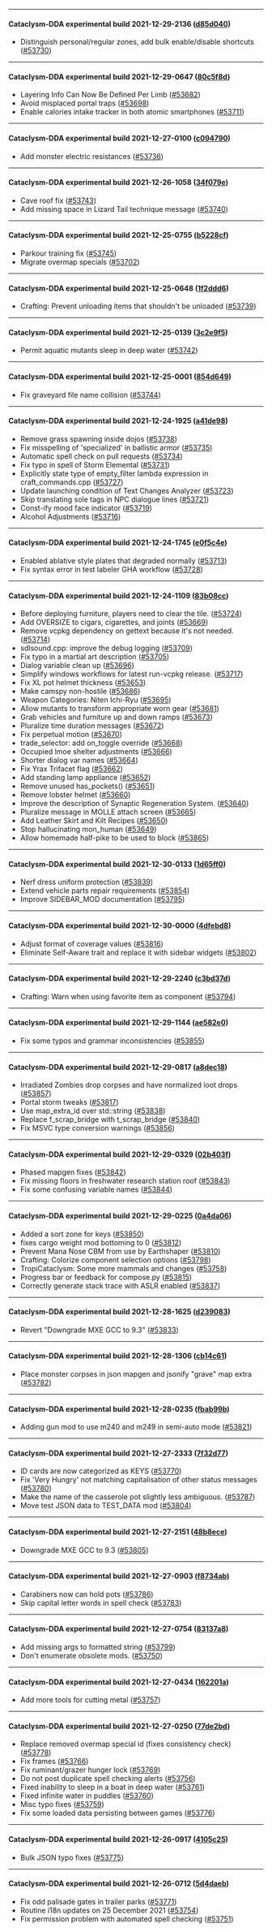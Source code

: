 
---

#### Cataclysm-DDA experimental build 2021-12-29-2136 ([d85d040](https://github.com/CleverRaven/Cataclysm-DDA/releases/tag/cdda-experimental-2021-12-29-2136))

* Distinguish personal/regular zones, add bulk enable/disable shortcuts ([#53730](https://github.com/CleverRaven/Cataclysm-DDA/pull/53730))

---

#### Cataclysm-DDA experimental build 2021-12-29-0647 ([80c5f8d](https://github.com/CleverRaven/Cataclysm-DDA/releases/tag/cdda-experimental-2021-12-29-0647))

* Layering Info Can Now Be Defined Per Limb ([#53682](https://github.com/CleverRaven/Cataclysm-DDA/pull/53682))
* Avoid misplaced portal traps ([#53698](https://github.com/CleverRaven/Cataclysm-DDA/pull/53698))
* Enable calories intake tracker in both atomic smartphones ([#53711](https://github.com/CleverRaven/Cataclysm-DDA/pull/53711))

---

#### Cataclysm-DDA experimental build 2021-12-27-0100 ([c094790](https://github.com/CleverRaven/Cataclysm-DDA/releases/tag/cdda-experimental-2021-12-27-0100))

* Add monster electric resistances ([#53736](https://github.com/CleverRaven/Cataclysm-DDA/pull/53736))

---

#### Cataclysm-DDA experimental build 2021-12-26-1058 ([34f079e](https://github.com/CleverRaven/Cataclysm-DDA/releases/tag/cdda-experimental-2021-12-26-1058))

* Cave roof fix ([#53743](https://github.com/CleverRaven/Cataclysm-DDA/pull/53743))
* Add missing space in Lizard Tail technique message ([#53740](https://github.com/CleverRaven/Cataclysm-DDA/pull/53740))

---

#### Cataclysm-DDA experimental build 2021-12-25-0755 ([b5228cf](https://github.com/CleverRaven/Cataclysm-DDA/releases/tag/cdda-experimental-2021-12-25-0755))

* Parkour training fix ([#53745](https://github.com/CleverRaven/Cataclysm-DDA/pull/53745))
* Migrate overmap specials ([#53702](https://github.com/CleverRaven/Cataclysm-DDA/pull/53702))

---

#### Cataclysm-DDA experimental build 2021-12-25-0648 ([1f2ddd6](https://github.com/CleverRaven/Cataclysm-DDA/releases/tag/cdda-experimental-2021-12-25-0648))

* Crafting: Prevent unloading items that shouldn't be unloaded ([#53739](https://github.com/CleverRaven/Cataclysm-DDA/pull/53739))

---

#### Cataclysm-DDA experimental build 2021-12-25-0139 ([3c2e9f5](https://github.com/CleverRaven/Cataclysm-DDA/releases/tag/cdda-experimental-2021-12-25-0139))

* Permit aquatic mutants sleep in deep water ([#53742](https://github.com/CleverRaven/Cataclysm-DDA/pull/53742))

---

#### Cataclysm-DDA experimental build 2021-12-25-0001 ([854d649](https://github.com/CleverRaven/Cataclysm-DDA/releases/tag/cdda-experimental-2021-12-25-0001))

* Fix graveyard file name collision ([#53744](https://github.com/CleverRaven/Cataclysm-DDA/pull/53744))

---

#### Cataclysm-DDA experimental build 2021-12-24-1925 ([a41de98](https://github.com/CleverRaven/Cataclysm-DDA/releases/tag/cdda-experimental-2021-12-24-1925))

* Remove grass spawning inside dojos ([#53738](https://github.com/CleverRaven/Cataclysm-DDA/pull/53738))
* Fix misspelling of 'specialized' in ballistic armor ([#53735](https://github.com/CleverRaven/Cataclysm-DDA/pull/53735))
* Automatic spell check on pull requests ([#53734](https://github.com/CleverRaven/Cataclysm-DDA/pull/53734))
* Fix typo in spell of Storm Elemental ([#53731](https://github.com/CleverRaven/Cataclysm-DDA/pull/53731))
* Explicitly state type of empty_filter lambda expression in craft_commands.cpp ([#53727](https://github.com/CleverRaven/Cataclysm-DDA/pull/53727))
* Update launching condition of Text Changes Analyzer ([#53723](https://github.com/CleverRaven/Cataclysm-DDA/pull/53723))
* Skip translating sole tags in NPC dialogue lines ([#53721](https://github.com/CleverRaven/Cataclysm-DDA/pull/53721))
* Const-ify mood face indicator ([#53719](https://github.com/CleverRaven/Cataclysm-DDA/pull/53719))
* Alcohol Adjustments ([#53716](https://github.com/CleverRaven/Cataclysm-DDA/pull/53716))

---

#### Cataclysm-DDA experimental build 2021-12-24-1745 ([e0f5c4e](https://github.com/CleverRaven/Cataclysm-DDA/releases/tag/cdda-experimental-2021-12-24-1745))

* Enabled ablative style plates that degraded normally ([#53713](https://github.com/CleverRaven/Cataclysm-DDA/pull/53713))
* Fix syntax error in test labeler GHA workflow ([#53728](https://github.com/CleverRaven/Cataclysm-DDA/pull/53728))

---

#### Cataclysm-DDA experimental build 2021-12-24-1109 ([83b08cc](https://github.com/CleverRaven/Cataclysm-DDA/releases/tag/cdda-experimental-2021-12-24-1109))

* Before deploying furniture, players need to clear the tile. ([#53724](https://github.com/CleverRaven/Cataclysm-DDA/pull/53724))
* Add OVERSIZE to cigars, cigarettes, and joints ([#53669](https://github.com/CleverRaven/Cataclysm-DDA/pull/53669))
* Remove vcpkg dependency on gettext because it's not needed. ([#53714](https://github.com/CleverRaven/Cataclysm-DDA/pull/53714))
* sdlsound.cpp: improve the debug logging ([#53709](https://github.com/CleverRaven/Cataclysm-DDA/pull/53709))
* Fix typo in a martial art description ([#53705](https://github.com/CleverRaven/Cataclysm-DDA/pull/53705))
* Dialog variable clean up ([#53696](https://github.com/CleverRaven/Cataclysm-DDA/pull/53696))
* Simplify windows workflows for latest run-vcpkg release. ([#53717](https://github.com/CleverRaven/Cataclysm-DDA/pull/53717))
* Fix XL pot helmet thickness ([#53653](https://github.com/CleverRaven/Cataclysm-DDA/pull/53653))
* Make camspy non-hostile ([#53686](https://github.com/CleverRaven/Cataclysm-DDA/pull/53686))
* Weapon Categories: Niten Ichi-Ryu ([#53695](https://github.com/CleverRaven/Cataclysm-DDA/pull/53695))
* Allow mutants to transform appropriate worn gear ([#53681](https://github.com/CleverRaven/Cataclysm-DDA/pull/53681))
* Grab vehicles and furniture up and down ramps ([#53673](https://github.com/CleverRaven/Cataclysm-DDA/pull/53673))
* Pluralize time duration messages ([#53672](https://github.com/CleverRaven/Cataclysm-DDA/pull/53672))
* Fix perpetual motion ([#53670](https://github.com/CleverRaven/Cataclysm-DDA/pull/53670))
* trade_selector: add on_toggle override ([#53668](https://github.com/CleverRaven/Cataclysm-DDA/pull/53668))
* Occupied lmoe shelter adjustments ([#53666](https://github.com/CleverRaven/Cataclysm-DDA/pull/53666))
* Shorter dialog var names ([#53664](https://github.com/CleverRaven/Cataclysm-DDA/pull/53664))
* Fix Yrax Trifacet flag ([#53662](https://github.com/CleverRaven/Cataclysm-DDA/pull/53662))
* Add standing lamp appliance ([#53652](https://github.com/CleverRaven/Cataclysm-DDA/pull/53652))
* Remove unused has_pockets() ([#53651](https://github.com/CleverRaven/Cataclysm-DDA/pull/53651))
* Remove lobster helmet ([#53660](https://github.com/CleverRaven/Cataclysm-DDA/pull/53660))
* Improve the description of Synaptic Regeneration System. ([#53640](https://github.com/CleverRaven/Cataclysm-DDA/pull/53640))
* Pluralize message in MOLLE attach screen ([#53665](https://github.com/CleverRaven/Cataclysm-DDA/pull/53665))
* Add Leather Skirt and Kilt Recipes ([#53650](https://github.com/CleverRaven/Cataclysm-DDA/pull/53650))
* Stop hallucinating mon_human ([#53649](https://github.com/CleverRaven/Cataclysm-DDA/pull/53649))
* Allow homemade half-pike to be used to block ([#53865](https://github.com/CleverRaven/Cataclysm-DDA/pull/53865))

---

#### Cataclysm-DDA experimental build 2021-12-30-0133 ([1d65ff0](https://github.com/CleverRaven/Cataclysm-DDA/releases/tag/cdda-experimental-2021-12-30-0133))

* Nerf dress uniform protection ([#53839](https://github.com/CleverRaven/Cataclysm-DDA/pull/53839))
* Extend vehicle parts repair requirements ([#53854](https://github.com/CleverRaven/Cataclysm-DDA/pull/53854))
* Improve SIDEBAR_MOD documentation ([#53795](https://github.com/CleverRaven/Cataclysm-DDA/pull/53795))

---

#### Cataclysm-DDA experimental build 2021-12-30-0000 ([4dfebd8](https://github.com/CleverRaven/Cataclysm-DDA/releases/tag/cdda-experimental-2021-12-30-0000))

* Adjust format of coverage values ([#53816](https://github.com/CleverRaven/Cataclysm-DDA/pull/53816))
* Eliminate Self-Aware trait and replace it with sidebar widgets ([#53802](https://github.com/CleverRaven/Cataclysm-DDA/pull/53802))

---

#### Cataclysm-DDA experimental build 2021-12-29-2240 ([c3bd37d](https://github.com/CleverRaven/Cataclysm-DDA/releases/tag/cdda-experimental-2021-12-29-2240))

* Crafting: Warn when using favorite item as component ([#53794](https://github.com/CleverRaven/Cataclysm-DDA/pull/53794))

---

#### Cataclysm-DDA experimental build 2021-12-29-1144 ([ae582e0](https://github.com/CleverRaven/Cataclysm-DDA/releases/tag/cdda-experimental-2021-12-29-1144))

* Fix some typos and grammar inconsistencies ([#53855](https://github.com/CleverRaven/Cataclysm-DDA/pull/53855))

---

#### Cataclysm-DDA experimental build 2021-12-29-0817 ([a8dec18](https://github.com/CleverRaven/Cataclysm-DDA/releases/tag/cdda-experimental-2021-12-29-0817))

* Irradiated Zombies drop corpses and have normalized loot drops ([#53857](https://github.com/CleverRaven/Cataclysm-DDA/pull/53857))
* Portal storm tweaks ([#53817](https://github.com/CleverRaven/Cataclysm-DDA/pull/53817))
* Use map_extra_id over std::string ([#53838](https://github.com/CleverRaven/Cataclysm-DDA/pull/53838))
* Replace f_scrap_bridge with t_scrap_bridge ([#53840](https://github.com/CleverRaven/Cataclysm-DDA/pull/53840))
* Fix MSVC type conversion warnings ([#53856](https://github.com/CleverRaven/Cataclysm-DDA/pull/53856))

---

#### Cataclysm-DDA experimental build 2021-12-29-0329 ([02b403f](https://github.com/CleverRaven/Cataclysm-DDA/releases/tag/cdda-experimental-2021-12-29-0329))

* Phased mapgen fixes ([#53842](https://github.com/CleverRaven/Cataclysm-DDA/pull/53842))
* Fix missing floors in freshwater research station roof ([#53843](https://github.com/CleverRaven/Cataclysm-DDA/pull/53843))
* Fix some confusing variable names ([#53844](https://github.com/CleverRaven/Cataclysm-DDA/pull/53844))

---

#### Cataclysm-DDA experimental build 2021-12-29-0225 ([0a4da06](https://github.com/CleverRaven/Cataclysm-DDA/releases/tag/cdda-experimental-2021-12-29-0225))

* Added a sort zone for keys ([#53850](https://github.com/CleverRaven/Cataclysm-DDA/pull/53850))
* fixes cargo weight mod bottoming to 0 ([#53812](https://github.com/CleverRaven/Cataclysm-DDA/pull/53812))
* Prevent Mana Nose CBM from use by Earthshaper ([#53810](https://github.com/CleverRaven/Cataclysm-DDA/pull/53810))
* Crafting: Colorize component selection options ([#53798](https://github.com/CleverRaven/Cataclysm-DDA/pull/53798))
* TropiCataclysm: Some more mammals and changes ([#53758](https://github.com/CleverRaven/Cataclysm-DDA/pull/53758))
* Progress bar or feedback for compose.py ([#53815](https://github.com/CleverRaven/Cataclysm-DDA/pull/53815))
* Correctly generate stack trace with ASLR enabled ([#53837](https://github.com/CleverRaven/Cataclysm-DDA/pull/53837))

---

#### Cataclysm-DDA experimental build 2021-12-28-1625 ([d239083](https://github.com/CleverRaven/Cataclysm-DDA/releases/tag/cdda-experimental-2021-12-28-1625))

* Revert "Downgrade MXE GCC to 9.3" ([#53833](https://github.com/CleverRaven/Cataclysm-DDA/pull/53833))

---

#### Cataclysm-DDA experimental build 2021-12-28-1306 ([cb14c61](https://github.com/CleverRaven/Cataclysm-DDA/releases/tag/cdda-experimental-2021-12-28-1306))

* Place monster corpses in json mapgen and jsonify "grave" map extra ([#53782](https://github.com/CleverRaven/Cataclysm-DDA/pull/53782))

---

#### Cataclysm-DDA experimental build 2021-12-28-0235 ([fbab99b](https://github.com/CleverRaven/Cataclysm-DDA/releases/tag/cdda-experimental-2021-12-28-0235))

* Adding gun mod to use m240 and m249 in semi-auto mode ([#53821](https://github.com/CleverRaven/Cataclysm-DDA/pull/53821))

---

#### Cataclysm-DDA experimental build 2021-12-27-2333 ([7f32d77](https://github.com/CleverRaven/Cataclysm-DDA/releases/tag/cdda-experimental-2021-12-27-2333))

* ID cards are now categorized as KEYS ([#53770](https://github.com/CleverRaven/Cataclysm-DDA/pull/53770))
* Fix 'Very Hungry' not matching capitalisation of other status messages ([#53780](https://github.com/CleverRaven/Cataclysm-DDA/pull/53780))
* Make the name of the casserole pot slightly less ambiguous. ([#53787](https://github.com/CleverRaven/Cataclysm-DDA/pull/53787))
* Move test JSON data to TEST_DATA mod ([#53804](https://github.com/CleverRaven/Cataclysm-DDA/pull/53804))

---

#### Cataclysm-DDA experimental build 2021-12-27-2151 ([48b8ece](https://github.com/CleverRaven/Cataclysm-DDA/releases/tag/cdda-experimental-2021-12-27-2151))

* Downgrade MXE GCC to 9.3 ([#53805](https://github.com/CleverRaven/Cataclysm-DDA/pull/53805))

---

#### Cataclysm-DDA experimental build 2021-12-27-0903 ([f8734ab](https://github.com/CleverRaven/Cataclysm-DDA/releases/tag/cdda-experimental-2021-12-27-0903))

* Carabiners now can hold pots ([#53786](https://github.com/CleverRaven/Cataclysm-DDA/pull/53786))
* Skip capital letter words in spell check ([#53783](https://github.com/CleverRaven/Cataclysm-DDA/pull/53783))

---

#### Cataclysm-DDA experimental build 2021-12-27-0754 ([83137a8](https://github.com/CleverRaven/Cataclysm-DDA/releases/tag/cdda-experimental-2021-12-27-0754))

* Add missing args to formatted string ([#53799](https://github.com/CleverRaven/Cataclysm-DDA/pull/53799))
* Don't enumerate obsolete mods. ([#53750](https://github.com/CleverRaven/Cataclysm-DDA/pull/53750))

---

#### Cataclysm-DDA experimental build 2021-12-27-0434 ([162201a](https://github.com/CleverRaven/Cataclysm-DDA/releases/tag/cdda-experimental-2021-12-27-0434))

* Add more tools for cutting metal ([#53757](https://github.com/CleverRaven/Cataclysm-DDA/pull/53757))

---

#### Cataclysm-DDA experimental build 2021-12-27-0250 ([77de2bd](https://github.com/CleverRaven/Cataclysm-DDA/releases/tag/cdda-experimental-2021-12-27-0250))

* Replace removed overmap special id (fixes consistency check) ([#53778](https://github.com/CleverRaven/Cataclysm-DDA/pull/53778))
* Fix frames ([#53766](https://github.com/CleverRaven/Cataclysm-DDA/pull/53766))
* Fix ruminant/grazer hunger lock ([#53769](https://github.com/CleverRaven/Cataclysm-DDA/pull/53769))
* Do not post duplicate spell checking alerts ([#53756](https://github.com/CleverRaven/Cataclysm-DDA/pull/53756))
* Fixed inability to sleep in a boat in deep water ([#53761](https://github.com/CleverRaven/Cataclysm-DDA/pull/53761))
* Fixed infinite water in puddles ([#53760](https://github.com/CleverRaven/Cataclysm-DDA/pull/53760))
* Misc typo fixes ([#53759](https://github.com/CleverRaven/Cataclysm-DDA/pull/53759))
* Fix some loaded data persisting between games ([#53776](https://github.com/CleverRaven/Cataclysm-DDA/pull/53776))

---

#### Cataclysm-DDA experimental build 2021-12-26-0917 ([4105c25](https://github.com/CleverRaven/Cataclysm-DDA/releases/tag/cdda-experimental-2021-12-26-0917))

* Bulk JSON typo fixes ([#53775](https://github.com/CleverRaven/Cataclysm-DDA/pull/53775))

---

#### Cataclysm-DDA experimental build 2021-12-26-0712 ([5d4daeb](https://github.com/CleverRaven/Cataclysm-DDA/releases/tag/cdda-experimental-2021-12-26-0712))

* Fix odd palisade gates in trailer parks ([#53771](https://github.com/CleverRaven/Cataclysm-DDA/pull/53771))
* Routine i18n updates on 25 December 2021 ([#53754](https://github.com/CleverRaven/Cataclysm-DDA/pull/53754))
* Fix permission problem with automated spell checking ([#53751](https://github.com/CleverRaven/Cataclysm-DDA/pull/53751))
